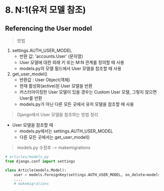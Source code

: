 # 8. N:1(유저 모델 참조)

## Referencing the User model

> 방법

1. settings.AUTH_USER_MODEL
   - 반환 값: 'accounts.User' (문자열)
   - User 모델에 대한 외래 키 또는 M:N 관계를 정의할 때 사용
   - models.py의 모델 필드에서 User 모델을 참조할 때 사용
2. get_user_model()
   - 반환값 : User Object(객체)
   - 현재 활성화(active)된 User 모델을 반환
   - 커스터마이징한 User 모델이 있을 경우는 Custom User 모델, 그렇지 않으면 User를 반환
   - models.py가 아닌 다른 모든 곳에서 유저 모델을 참조할 때 사용



> Django에서 User 모델을 참조하는 방법 정리

- User 모델을 참조할 때
  - models.py에서는 settings.AUTH_USER_MODEL
  - 다른 모든 곳에서는 get_user_model()



> models.py 수정후 -> makemigrations



```python
# articles/models.py
from django.conf import settings

class Article(models.Model):
    user = models.ForeignKey(settings.AUTH_USER_MODEL, on_delete=models.CASCADE)
    ....
    # makemigrations
```

